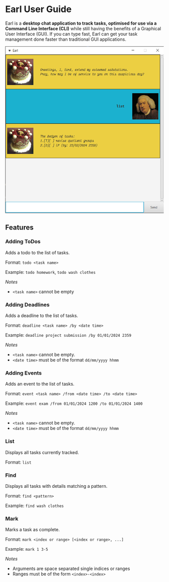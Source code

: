 # Earl User Guide

Earl is a **desktop chat application to track tasks, optimised for 
use via a Command Line Interface (CLI)** while still having the
benefits of a Graphical User Interface (GUI). If you can type fast,
Earl can get your task management done faster than traditional GUI
applications.

![](Ui.png)

## Features

### Adding ToDos
Adds a todo to the list of tasks.

Format: `todo <task name>`

Example: `todo homework`, `todo wash clothes`

*Notes*
+ `<task name>` cannot be empty

### Adding Deadlines

Adds a deadline to the list of tasks.

Format: `deadline <task name> /by <date time>`

Example: `deadline project submission /by 01/01/2024 2359`

*Notes*
+ `<task name>` cannot be empty.
+ `<date time>` must be of the format `dd/mm/yyyy hhmm`

### Adding Events

Adds an event to the list of tasks.

Format: `event <task name> /from <date time> /to <date time>`

Example: `event exam /from 01/01/2024 1200 /to 01/01/2024 1400`

*Notes*
+ `<task name>` cannot be empty.
+ `<date time>` must be of the format `dd/mm/yyyy hhmm`

### List

Displays all tasks currently tracked.

Format: `list`

### Find

Displays all tasks with details matching a pattern.

Format: `find <pattern>`

Example: `find wash clothes`

### Mark

Marks a task as complete.

Format: `mark <index or range> [<index or range>, ...] `

Example: `mark 1 3-5`

*Notes*
+ Arguments are space separated single indices or ranges
+ Ranges must be of the form `<index>-<index>`
